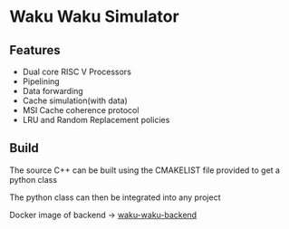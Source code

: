 # Waku Waku Simulator

## Features 
- Dual core RISC V Processors
- Pipelining
- Data forwarding
- Cache simulation(with data)
- MSI Cache coherence protocol
- LRU and Random Replacement policies

## Build
The source C++ can be built using the CMAKELIST file provided to get a python class

The python class can then be integrated into any project

Docker image of backend -> <a href=https://hub.docker.com/r/shiva936/waku-waku-backend> waku-waku-backend</a> 
